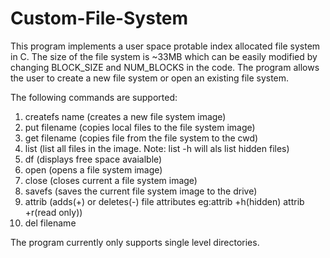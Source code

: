# Custom-File-System

This program implements a user space protable index allocated file system in C. The size of the file system is ~33MB which can be easily modified by changing BLOCK_SIZE and NUM_BLOCKS
in the code. The program allows the user to create a new file system or open an existing file system. 

The following commands are supported:

1. createfs name    (creates a new file system image)
2. put filename     (copies local files to the file system image)
3. get filename     (copies file from the file system to the cwd)
4. list             (list all files in the image. Note: list -h will als list hidden files)
5. df       (displays free space avaialble)
6. open     (opens a file system image)
7. close    (closes current a file system image)
8. savefs   (saves the current file system image to the drive)
9. attrib   (adds(+) or deletes(-) file attributes eg:attrib +h(hidden) attrib +r(read only))
10. del filename

The program currently only supports single level directories.
